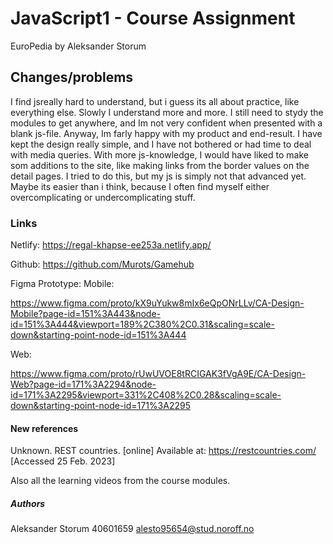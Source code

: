 # JavaScript1 - Course Assignment

EuroPedia by Aleksander Storum

## Changes/problems

I find jsreally hard to understand, but i guess its all about practice, like everything else. Slowly I understand more and more. I still need to stydy the modules to get anywhere, and Im not very confident when presented with a blank js-file. Anyway, Im farly happy with my product and end-result. I have kept the design really simple, and I have not bothered or had time to deal with media queries. With more js-knowledge, I would have liked to make som additions to the site, like making links from the border values on the detail pages. I tried to do this, but my js is simply not that advanced yet. Maybe its easier than i think, because I often find myself either overcomplicating or undercomplicating stuff.

### Links

Netlify:
https://regal-khapse-ee253a.netlify.app/

Github:
https://github.com/Murots/Gamehub

Figma Prototype:
Mobile:

https://www.figma.com/proto/kX9uYukw8mIx6eQpONrLLv/CA-Design-Mobile?page-id=151%3A443&node-id=151%3A444&viewport=189%2C380%2C0.31&scaling=scale-down&starting-point-node-id=151%3A444

Web:

https://www.figma.com/proto/rUwUVOE8tRCIGAK3fVgA9E/CA-Design-Web?page-id=171%3A2294&node-id=171%3A2295&viewport=331%2C408%2C0.28&scaling=scale-down&starting-point-node-id=171%3A2295

#### New references

Unknown. REST countries. [online]
Available at: https://restcountries.com/ [Accessed 25 Feb. 2023]

Also all the learning videos from the course modules.

##### Authors

Aleksander Storum
40601659
alesto95654@stud.noroff.no
